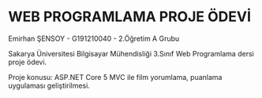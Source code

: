 # WEB PROGRAMLAMA PROJE ÖDEVİ

Emirhan ŞENSOY - G191210040 - 2.Öğretim A Grubu

Sakarya Üniversitesi Bilgisayar Mühendisliği 3.Sınıf Web Programlama dersi proje ödevi.

Proje konusu: ASP.NET Core 5 MVC ile film yorumlama, puanlama uygulaması geliştirilmesi.
